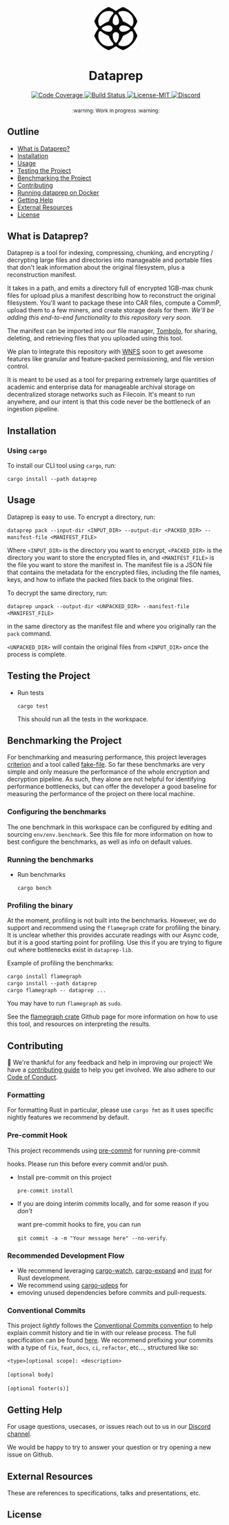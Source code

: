 <div align="center">
  <a href="https://github.com/banyancomputer/dataprep" target="_blank">
    <img src=".github/logo.png" alt="Banyan Logo" width="100"></img>
  </a>

  <h1 align="center">Dataprep</h1>

  <p>
    <a href="https://codecov.io/gh/banyancomputer/dataprep">
      <img src="https://codecov.io/gh/banyancomputer/dataprep/branch/master/graph/badge.svg?token=LQL6MA4KSI" alt="Code Coverage"/>
    </a>
    <a href="https://github.com/banyancomputer/dataprep/actions?query=">
      <img src="https://github.com/banyancomputer/dataprep/actions/workflows/test_and_checks.yml/badge.svg" alt="Build Status">
    </a>
    <a href="https://github.com/banyancomputer/dataprep/blob/main/LICENSE-MIT">
      <img src="https://img.shields.io/badge/License-MIT-blue.svg" alt="License-MIT">
    </a>
    <a href="https://discord.gg/aHaSw9zgwV">
      <img src="https://img.shields.io/static/v1?label=Discord&message=join%20us!&color=mediumslateblue" alt="Discord">
    </a>
  </p>
</div>

<div align="center"><sub>:warning: Work in progress :warning:</sub></div>

##

## Outline

- [What is Dataprep?](#dataprep)
- [Installation](#installation)
- [Usage](#usage)
- [Testing the Project](#testing-the-project)
- [Benchmarking the Project](#benchmarking-the-project)
- [Contributing](#contributing)
- [Running dataprep on Docker](#running-dataprep-on-docker)
- [Getting Help](#getting-help)
- [External Resources](#external-resources)
- [License](#license)


## What is Dataprep?
Dataprep is a tool for indexing, compressing, chunking, and encrypting / decrypting large files and directories into manageable and portable files that don't leak information about the original filesystem, plus a reconstruction manifest.

It takes in a path, and emits a directory full of encrypted 1GB-max chunk files for upload plus a manifest describing how to reconstruct the original filesystem. You'll want to package these into CAR files, compute a CommP, upload them to a few miners, and create storage deals for them. *We'll be adding this end-to-end functionality to this repository very soon.*

The manifest can be imported into our file manager, [Tombolo](https://github.com/banyancomputer/tombolo-frontend), for sharing, deleting, and retrieving files that you uploaded using this tool.

We plan to integrate this repository with [WNFS](https://github.com/wnfs-wg/rs-wnfs) soon to get awesome features like granular and feature-packed permissioning, and file version control.

It is meant to be used as a tool for preparing extremely large quantities of academic and enterprise data for manageable archival storage on decentralized storage networks such as Filecoin. It's meant to run anywhere, and our intent is that this code never be the bottleneck of an ingestion pipeline.

## Installation

### Using `cargo`

To install our CLI tool using `cargo`, run:
```console
cargo install --path dataprep
```

[//]: # (TODO: Add more installation instructions here as we add more ways to install the project.)

## Usage
Dataprep is easy to use. To encrypt a directory, run:
```console
dataprep pack --input-dir <INPUT_DIR> --output-dir <PACKED_DIR> --manifest-file <MANIFEST_FILE>
```
Where `<INPUT_DIR>` is the directory you want to encrypt, `<PACKED_DIR>` is the directory you want to store the encrypted files in, and `<MANIFEST_FILE>` is the file you want to store the manifest in.
The manifest file is a JSON file that contains the metadata for the encrypted files, including the file names, keys, and how to inflate the packed files back to the original files.

To decrypt the same directory, run:
```console
dataprep unpack --output-dir <UNPACKED_DIR> --manifest-file <MANIFEST_FILE>
```
in the same directory as the manifest file and where you originally ran the `pack` command.

`<UNPACKED_DIR>` will contain the original files from `<INPUT_DIR>` once the process is complete.

## Testing the Project

- Run tests

  ```console
  cargo test
  ```
  This should run all the tests in the workspace.

## Benchmarking the Project

For benchmarking and measuring performance, this project leverages
[criterion][criterion] and a tool called [fake-file][fake-file]. So far these benchmarks
are very simple and only measure the performance of the whole encryption and decryption pipeline.
As such, they alone are not helpful for identifying performance bottlenecks, but can offer the developer a
good baseline for measuring the performance of the project on there local machine.

### Configuring the benchmarks
The one benchmark in this workspace can be configured by editing and sourcing `env/env.benchmark`. See this file
for more information on how to best configure the benchmarks, as well as info on default values.

### Running the benchmarks
- Run benchmarks

  ```console
  cargo bench
  ```

### Profiling the binary 
At the moment, profiling is not built into the benchmarks. However, we do support and recommend using the `flamegraph` crate
for profiling the binary.
It is unclear whether this provides accurate readings with our Async code, but it is a good starting point for profiling.
Use this if you are trying to figure out where bottlenecks exist in `dataprep-lib`.

Example of profiling the benchmarks:
```console
cargo install flamegraph
cargo install --path dataprep
cargo flamegraph -- dataprep ...
```
You may have to run `flamegraph` as `sudo`.

See the [flamegraph crate][flamegraph] Github page for more information on how to use this tool,
and resources on interpreting the results.

[//]: # (TODO: Implement Docker for this project.)
[//]: # (## Running dataprep on Docker)

[//]: # ()
[//]: # (We recommend setting your [Docker Engine][docker-engine] configuration)

[//]: # (with `experimental` and `buildkit` set to `true`, for example:)

[//]: # ()
[//]: # (``` json)

[//]: # ({)

[//]: # (  "builder": {)

[//]: # (    "gc": {)

[//]: # (      "defaultKeepStorage": "20GB",)

[//]: # (      "enabled": true)

[//]: # (    })

[//]: # (  },)

[//]: # (  "experimental": true,)

[//]: # (  "features": {)

[//]: # (    "buildkit": true)

[//]: # (  })

[//]: # (})

[//]: # (```)

[//]: # ()
[//]: # (- Build a multi-plaform Docker image via [buildx][buildx]:)

[//]: # ()
[//]: # (  ```console)

[//]: # (  docker buildx build --platform=linux/amd64,linux/arm64 -t dataprep --progress=plain .)

[//]: # (  ```)

[//]: # ()
[//]: # (- Run a Docker image &#40;depending on your platform&#41;:)

[//]: # ()
[//]: # (  ```console)

[//]: # (  docker run --platform=linux/amd64 -t dataprep)

[//]: # (  ```)

## Contributing

:balloon: We're thankful for any feedback and help in improving our project!
We have a [contributing guide](./CONTRIBUTING.md) to help you get involved. We
also adhere to our [Code of Conduct](./CODE_OF_CONDUCT.md).

[//]: # (TODO: Implement a Nix flake for this project.)
[//]: # (_### Nix)

[//]: # ()
[//]: # (This repository contains a [Nix flake][nix-flake] that initiates both the Rust)

[//]: # (toolchain set in [rust-toolchain.toml]&#40;./rust-toolchain.toml&#41; and a)

[//]: # ([pre-commit hook]&#40;#pre-commit-hook&#41;. It also installs helpful cargo binaries for)

[//]: # (development. Please install [nix][nix] and [direnv][direnv] to get started.)

[//]: # ()
[//]: # (Run `nix develop` or `direnv allow` to load the `devShell` flake output,)

[//]: # (according to your preference._)

### Formatting

For formatting Rust in particular, please use `cargo fmt` as it uses
specific nightly features we recommend by default.

### Pre-commit Hook

This project recommends using [pre-commit][pre-commit] for running pre-commit

hooks. Please run this before every commit and/or push.

- Install pre-commit on this project

  ```console
  pre-commit install
  ```

- If you are doing interim commits locally, and for some reason if you _don't_

  want pre-commit hooks to fire, you can run

  `git commit -a -m "Your message here" --no-verify`.

### Recommended Development Flow

- We recommend leveraging [cargo-watch][cargo-watch],
  [cargo-expand][cargo-expand] and [irust][irust] for Rust development.
- We recommend using [cargo-udeps][cargo-udeps] for
- emoving unused dependencies
  before commits and pull-requests.

### Conventional Commits

This project *lightly* follows the [Conventional Commits
convention][commit-spec-site] to help explain
commit history and tie in with our release process. The full specification
can be found [here][commit-spec]. We recommend prefixing your commits with
a type of `fix`, `feat`, `docs`, `ci`, `refactor`, etc..., structured like so:

```
<type>[optional scope]: <description>

[optional body]

[optional footer(s)]
```

## Getting Help

For usage questions, usecases, or issues reach out to us in our [Discord channel](https://discord.gg/aHaSw9zgwV).

We would be happy to try to answer your question or try opening a new issue on Github.

## External Resources

These are references to specifications, talks and presentations, etc.

## License

[buildx]: https://github.com/docker/buildx
[cargo-expand]: https://github.com/dtolnay/cargo-expand
[cargo-udeps]: https://github.com/est31/cargo-udeps
[cargo-watch]: https://github.com/watchexec/cargo-watch
[commit-spec]: https://www.conventionalcommits.org/en/v1.0.0/#specification
[commit-spec-site]: https://www.conventionalcommits.org/
[criterion]: https://github.com/bheisler/criterion.rs
[fake-file]: https://crates.io/crates/fake-file
[docker-engine]: https://docs.docker.com/engine/
[direnv]:https://direnv.net/
[irust]: https://github.com/sigmaSd/IRust
[nix]:https://nixos.org/download.html
[nix-flake]: https://nixos.wiki/wiki/Flakes
[pre-commit]: https://pre-commit.com/
[proptest]: https://github.com/proptest-rs/proptest
[strategies]: https://docs.rs/proptest/latest/proptest/strategy/trait.Strategy.html
[flamegraph]: https://github.com/flamegraph-rs/flamegraph
